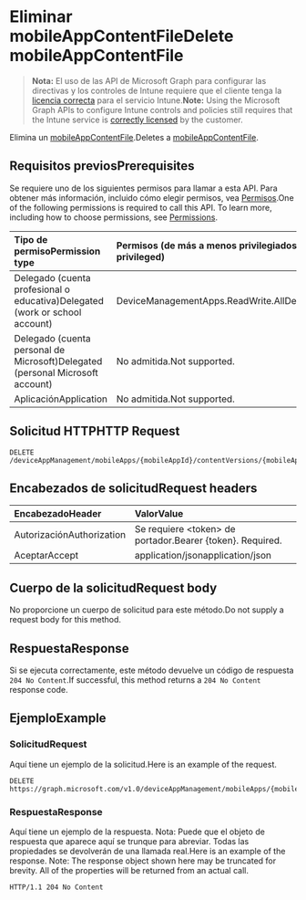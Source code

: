 # <a name="delete-mobileappcontentfile"></a><span data-ttu-id="be524-101">Eliminar mobileAppContentFile</span><span class="sxs-lookup"><span data-stu-id="be524-101">Delete mobileAppContentFile</span></span>

> <span data-ttu-id="be524-102">**Nota:** El uso de las API de Microsoft Graph para configurar las directivas y los controles de Intune requiere que el cliente tenga la [licencia correcta](https://go.microsoft.com/fwlink/?linkid=839381) para el servicio Intune.</span><span class="sxs-lookup"><span data-stu-id="be524-102">**Note:** Using the Microsoft Graph APIs to configure Intune controls and policies still requires that the Intune service is [correctly licensed](https://go.microsoft.com/fwlink/?linkid=839381) by the customer.</span></span>

<span data-ttu-id="be524-103">Elimina un [mobileAppContentFile](../resources/intune_apps_mobileappcontentfile.md).</span><span class="sxs-lookup"><span data-stu-id="be524-103">Deletes a [mobileAppContentFile](../resources/intune_apps_mobileappcontentfile.md).</span></span>
## <a name="prerequisites"></a><span data-ttu-id="be524-104">Requisitos previos</span><span class="sxs-lookup"><span data-stu-id="be524-104">Prerequisites</span></span>
<span data-ttu-id="be524-p101">Se requiere uno de los siguientes permisos para llamar a esta API. Para obtener más información, incluido cómo elegir permisos, vea [Permisos](../../../concepts/permissions_reference.md).</span><span class="sxs-lookup"><span data-stu-id="be524-p101">One of the following permissions is required to call this API. To learn more, including how to choose permissions, see [Permissions](../../../concepts/permissions_reference.md).</span></span>

|<span data-ttu-id="be524-107">Tipo de permiso</span><span class="sxs-lookup"><span data-stu-id="be524-107">Permission type</span></span>|<span data-ttu-id="be524-108">Permisos (de más a menos privilegiados)</span><span class="sxs-lookup"><span data-stu-id="be524-108">Permissions (from least to most privileged)</span></span>|
|:---|:---|
|<span data-ttu-id="be524-109">Delegado (cuenta profesional o educativa)</span><span class="sxs-lookup"><span data-stu-id="be524-109">Delegated (work or school account)</span></span>|<span data-ttu-id="be524-110">DeviceManagementApps.ReadWrite.All</span><span class="sxs-lookup"><span data-stu-id="be524-110">DeviceManagementApps.ReadWrite.All</span></span>|
|<span data-ttu-id="be524-111">Delegado (cuenta personal de Microsoft)</span><span class="sxs-lookup"><span data-stu-id="be524-111">Delegated (personal Microsoft account)</span></span>|<span data-ttu-id="be524-112">No admitida.</span><span class="sxs-lookup"><span data-stu-id="be524-112">Not supported.</span></span>|
|<span data-ttu-id="be524-113">Aplicación</span><span class="sxs-lookup"><span data-stu-id="be524-113">Application</span></span>|<span data-ttu-id="be524-114">No admitida.</span><span class="sxs-lookup"><span data-stu-id="be524-114">Not supported.</span></span>|

## <a name="http-request"></a><span data-ttu-id="be524-115">Solicitud HTTP</span><span class="sxs-lookup"><span data-stu-id="be524-115">HTTP Request</span></span>
<!-- {
  "blockType": "ignored"
}
-->
``` http
DELETE /deviceAppManagement/mobileApps/{mobileAppId}/contentVersions/{mobileAppContentId}/files/{mobileAppContentFileId}
```

## <a name="request-headers"></a><span data-ttu-id="be524-116">Encabezados de solicitud</span><span class="sxs-lookup"><span data-stu-id="be524-116">Request headers</span></span>
|<span data-ttu-id="be524-117">Encabezado</span><span class="sxs-lookup"><span data-stu-id="be524-117">Header</span></span>|<span data-ttu-id="be524-118">Valor</span><span class="sxs-lookup"><span data-stu-id="be524-118">Value</span></span>|
|:---|:---|
|<span data-ttu-id="be524-119">Autorización</span><span class="sxs-lookup"><span data-stu-id="be524-119">Authorization</span></span>|<span data-ttu-id="be524-120">Se requiere &lt;token&gt; de portador.</span><span class="sxs-lookup"><span data-stu-id="be524-120">Bearer {token}. Required.</span></span>|
|<span data-ttu-id="be524-121">Aceptar</span><span class="sxs-lookup"><span data-stu-id="be524-121">Accept</span></span>|<span data-ttu-id="be524-122">application/json</span><span class="sxs-lookup"><span data-stu-id="be524-122">application/json</span></span>|

## <a name="request-body"></a><span data-ttu-id="be524-123">Cuerpo de la solicitud</span><span class="sxs-lookup"><span data-stu-id="be524-123">Request body</span></span>
<span data-ttu-id="be524-124">No proporcione un cuerpo de solicitud para este método.</span><span class="sxs-lookup"><span data-stu-id="be524-124">Do not supply a request body for this method.</span></span>

## <a name="response"></a><span data-ttu-id="be524-125">Respuesta</span><span class="sxs-lookup"><span data-stu-id="be524-125">Response</span></span>
<span data-ttu-id="be524-126">Si se ejecuta correctamente, este método devuelve un código de respuesta `204 No Content`.</span><span class="sxs-lookup"><span data-stu-id="be524-126">If successful, this method returns a `204 No Content` response code.</span></span>

## <a name="example"></a><span data-ttu-id="be524-127">Ejemplo</span><span class="sxs-lookup"><span data-stu-id="be524-127">Example</span></span>
### <a name="request"></a><span data-ttu-id="be524-128">Solicitud</span><span class="sxs-lookup"><span data-stu-id="be524-128">Request</span></span>
<span data-ttu-id="be524-129">Aquí tiene un ejemplo de la solicitud.</span><span class="sxs-lookup"><span data-stu-id="be524-129">Here is an example of the request.</span></span>
``` http
DELETE https://graph.microsoft.com/v1.0/deviceAppManagement/mobileApps/{mobileAppId}/contentVersions/{mobileAppContentId}/files/{mobileAppContentFileId}
```

### <a name="response"></a><span data-ttu-id="be524-130">Respuesta</span><span class="sxs-lookup"><span data-stu-id="be524-130">Response</span></span>
<span data-ttu-id="be524-p102">Aquí tiene un ejemplo de la respuesta. Nota: Puede que el objeto de respuesta que aparece aquí se trunque para abreviar. Todas las propiedades se devolverán de una llamada real.</span><span class="sxs-lookup"><span data-stu-id="be524-p102">Here is an example of the response. Note: The response object shown here may be truncated for brevity. All of the properties will be returned from an actual call.</span></span>
``` http
HTTP/1.1 204 No Content
```



